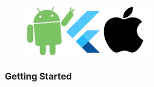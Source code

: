 <p align = "center">
<img src="/repassets/images/AndroidFlutteriOS_400x167.png")
</p>


# Getting Started
